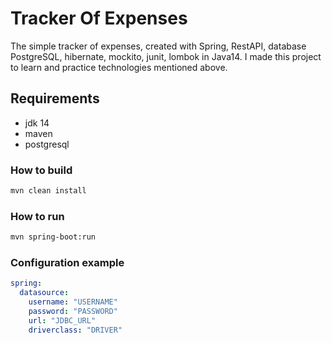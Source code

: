 # Tracker Of Expenses
The simple tracker of expenses, created with Spring, RestAPI,  database PostgreSQL, hibernate, mockito, junit, lombok in Java14. I made this project to learn and practice technologies mentioned above.
## Requirements
- jdk 14
- maven
- postgresql
### How to build
```bash
mvn clean install
```
### How to run
```bash
mvn spring-boot:run
```
### Configuration example
```yaml
spring: 
  datasource: 
    username: "USERNAME" 
    password: "PASSWORD"  
    url: "JDBC_URL" 
    driverclass: "DRIVER"
```